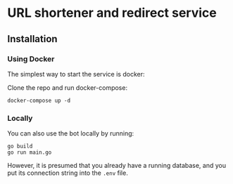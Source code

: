 # URL shortener and redirect service

## Installation
### Using Docker

The simplest way to start the service is docker:

Clone the repo and run docker-compose:

```shell
docker-compose up -d
```

### Locally
You can also use the bot locally by running:

```shell
go build
go run main.go
```
However, it is presumed that you already have a running database, and you put its connection string into the `.env` file.
